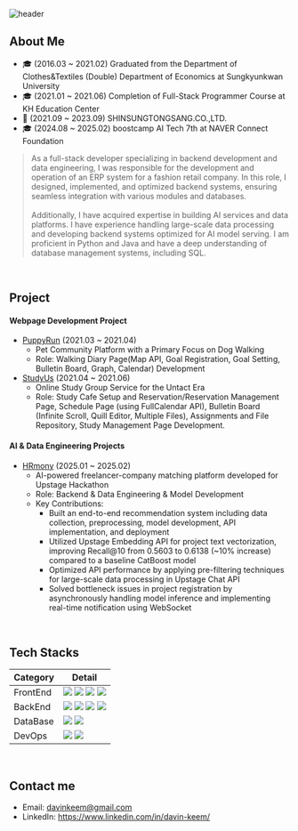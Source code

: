 ![header](https://capsule-render.vercel.app/api?type=waving&color=gradient&customColorList=1&height=200&text=Davin%20Kim&fontSize=50&fontAlign=82&fontAlignY=36)

## About Me
- 🎓 (2016.03 ~ 2021.02) Graduated from the Department of Clothes&Textiles (Double) Department of Economics at Sungkyunkwan University
- 🎓 (2021.01 ~ 2021.06) Completion of Full-Stack Programmer Course at KH Education Center
- 👔 (2021.09 ~ 2023.09) SHINSUNGTONGSANG.CO.,LTD.
- 🎓 (2024.08 ~ 2025.02) boostcamp AI Tech 7th at NAVER Connect Foundation
> As a full-stack developer specializing in backend development and data engineering, I was responsible for the development and operation of an ERP system for a fashion retail company. In this role, I designed, implemented, and optimized backend systems, ensuring seamless integration with various modules and databases.
> <br><br>
> Additionally, I have acquired expertise in building AI services and data platforms. I have experience handling large-scale data processing and developing backend systems optimized for AI model serving. I am proficient in Python and Java and have a deep understanding of database management systems, including SQL.
<br>

## Project
#### Webpage Development Project
- [PuppyRun](https://github.com/Dog-Rice-Team/PUPPYRUN-JAVA) (2021.03 ~ 2021.04)
  - Pet Community Platform with a Primary Focus on Dog Walking
  - Role: Walking Diary Page(Map API, Goal Registration, Goal Setting, Bulletin Board, Graph, Calendar) Development
- [StudyUs](https://github.com/38gttaeng/studyus) (2021.04 ~ 2021.06)
  - Online Study Group Service for the Untact Era
  - Role: Study Cafe Setup and Reservation/Reservation Management Page, Schedule Page (using FullCalendar API), Bulletin Board (Infinite Scroll, Quill Editor, Multiple Files), Assignments and File Repository, Study Management Page Development.
#### AI & Data Engineering Projects
- [HRmony](https://github.com/boostcampaitech7/level4-recsys-finalproject-hackathon-recsys-03-lv3) (2025.01 ~ 2025.02)
  - AI-powered freelancer-company matching platform developed for Upstage Hackathon
  - Role: Backend & Data Engineering & Model Development
  - Key Contributions:
    - Built an end-to-end recommendation system including data collection, preprocessing, model development, API implementation, and deployment
    - Utilized Upstage Embedding API for project text vectorization, improving Recall@10 from 0.5603 to 0.6138 (~10% increase) compared to a baseline CatBoost model
    - Optimized API performance by applying pre-filtering techniques for large-scale data processing in Upstage Chat API
    - Solved bottleneck issues in project registration by asynchronously handling model inference and implementing real-time notification using WebSocket
<br>

## Tech Stacks
Category | Detail
---- | ----
FrontEnd | <img src="https://img.shields.io/badge/html5-%23E34F26.svg?&style=for-the-badge&logo=html5&logoColor=white" /> <img src="https://img.shields.io/badge/javascript-%23F7DF1E.svg?&style=for-the-badge&logo=javascript&logoColor=black" /> <img src="https://img.shields.io/badge/css3-%231572B6.svg?&style=for-the-badge&logo=css3&logoColor=white" /> <img src="https://img.shields.io/badge/jquery-%230769AD.svg?&style=for-the-badge&logo=jquery&logoColor=white" />
BackEnd | <img src="https://img.shields.io/badge/python-%233776AB.svg?&style=for-the-badge&logo=python&logoColor=white" /> <img src="https://img.shields.io/badge/java-%23007396.svg?&style=for-the-badge&logo=java&logoColor=white" /> <img src="https://img.shields.io/badge/fastapi-%23009688.svg?&style=for-the-badge&logo=fastapi&logoColor=white" /> <img src="https://img.shields.io/badge/spring-%236DB33F.svg?&style=for-the-badge&logo=spring&logoColor=white" />
DataBase | <img src="https://img.shields.io/badge/oracle-%23F80000.svg?&style=for-the-badge&logo=oracle&logoColor=white" /> <img src="https://img.shields.io/badge/mysql-%234479A1.svg?&style=for-the-badge&logo=mysql&logoColor=white" />
DevOps | <img src="https://img.shields.io/badge/oracle-%23F80000.svg?&style=for-the-badge&logo=oracle&logoColor=white" /> <img src="https://img.shields.io/badge/docker-%232496ED.svg?&style=for-the-badge&logo=docker&logoColor=white" />
<br>

## Contact me
- Email: <davinkeem@gmail.com>
- LinkedIn: https://www.linkedin.com/in/davin-keem/
